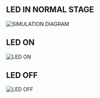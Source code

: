 ## LED IN NORMAL STAGE
![SIMULATION DIAGRAM](https://user-images.githubusercontent.com/94516294/144396134-e12a0f55-1424-4a89-8285-0a3b24a818b8.png)

## LED ON
![LED ON](https://user-images.githubusercontent.com/94516294/144396167-0b1714e4-5b7c-48f3-a8ad-2b5d08ec0900.png)

## LED OFF
![LED OFF](https://user-images.githubusercontent.com/94516294/144396192-8f84c069-4a86-48b1-9392-0e79588a9b75.png)




